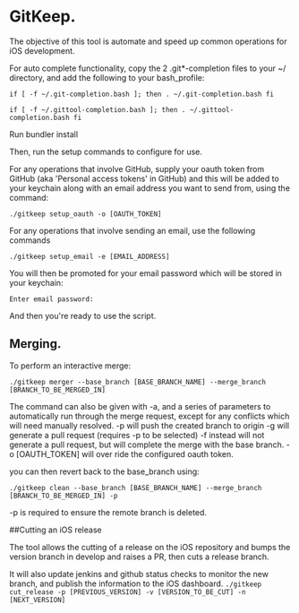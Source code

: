 # GitKeep.

The objective of this tool is automate and speed up common operations for iOS development.

For auto complete functionality, copy the 2 .git*-completion files to your ~/ directory, and add the following to your bash_profile:

`if [ -f ~/.git-completion.bash ]; then
  . ~/.git-completion.bash
fi`

`if [ -f ~/.gittool-completion.bash ]; then
  . ~/.gittool-completion.bash
fi`

Run bundler install

Then, run the setup commands to configure for use.

For any operations that involve GitHub, supply your oauth token from GitHub (aka 'Personal access tokens' in GitHub) and this will be added to your keychain along with an email address you want to send from, using the command:

`./gitkeep setup_oauth -o [OAUTH_TOKEN]`

For any operations that involve sending an email, use the following commands

`./gitkeep setup_email -e [EMAIL_ADDRESS]`

You will then be promoted for your email password which will be stored in your keychain:

`Enter email password:`

And then you're ready to use the script.

## Merging.
To perform an interactive merge:

`./gitkeep merger --base_branch [BASE_BRANCH_NAME] --merge_branch [BRANCH_TO_BE_MERGED_IN]`

The command can also be given with -a, and a series of parameters to automatically run through the merge request, except for any conflicts which will need manually resolved.
-p will push the created branch to origin
-g will generate a pull request (requires -p to be selected)
-f instead will not generate a pull request, but will complete the merge with the base branch.
-o [OAUTH_TOKEN] will over ride the configured oauth token.

you can then revert back to the base_branch using:

`./gitkeep clean --base_branch [BASE_BRANCH_NAME] --merge_branch [BRANCH_TO_BE_MERGED_IN] -p`

-p is required to ensure the remote branch is deleted.

##Cutting an iOS release

The tool allows the cutting of a release on the iOS repository and bumps the version branch in develop and raises a PR, then cuts a release branch.

It will also update jenkins and github status checks to monitor the new branch, and publish the information to the iOS dashboard.
`./gitkeep cut_release -p [PREVIOUS_VERSION] -v [VERSION_TO_BE_CUT] -n [NEXT_VERSION]`
